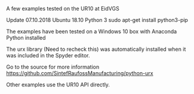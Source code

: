 
A few examples tested on the UR10 at EidVGS

Update 07.10.2018
Ubuntu 18.10
Python 3
sudo apt-get install python3-pip


The examples have been tested on a Windows 10 box with Anaconda Python installed

The urx library (Need to recheck this) was automatically installed when it was included in the Spyder editor.

Go to the source for more information
https://github.com/SintefRaufossManufacturing/python-urx


Other examples use the UR10 API directly.


